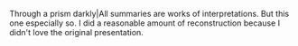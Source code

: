 Through a prism darkly|All summaries are works of interpretations. But this one especially so. I did a reasonable amount of reconstruction because I didn't love the original presentation.
